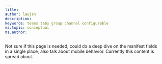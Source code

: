 ```yaml
---
title: 
author: laujan
description: 
keywords: teams tabs group channel configurable 
ms.topic: conceptual
ms.author: 
---
```


Not sure if this page is needed, could do a deep dive on the manifest fields in a single place, also talk about mobile behavior. Currently this content is spread about.

